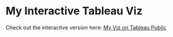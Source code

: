 # My Interactive Tableau Viz

Check out the interactive version here: [My Viz on Tableau Public](https://public.tableau.com/views/BritishAirwaysReviewsViz_17490592353440/Map?:language=en-US&:sid=&:redirect=auth&:display_count=n&:origin=viz_share_link)
